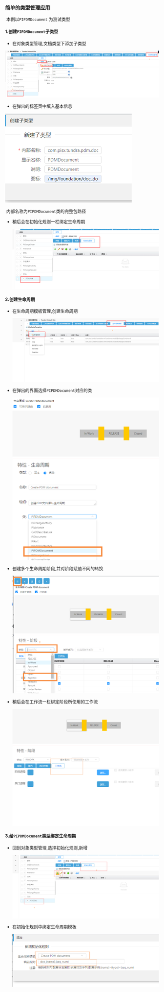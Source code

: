 ### 简单的类型管理应用

​	本例以`PIPDMDocument` 为测试类型

#### 1.创建`PIPDMDocument`子类型

* 在对象类型管理,文档类型下添加子类型

![创建子类型](https://raw.githubusercontent.com/github-doming/tundra-doc/master/LTDTyped/resource/%E5%88%9B%E5%BB%BA%E5%AD%90%E7%B1%BB%E5%9E%8B.png)

* 在弹出的标签页中填入基本信息

![创建子类型弹窗](https://raw.githubusercontent.com/github-doming/tundra-doc/master/LTDTyped/resource/%E5%88%9B%E5%BB%BA%E5%AD%90%E7%B1%BB%E5%9E%8B%E5%BC%B9%E7%AA%97.png)

​		内部名称为`PIPDMDocument`类的完整包路径

* 稍后会在初始化规则一栏绑定生命周期

  ![初始化规则基本展示](https://github.com/github-doming/tundra-doc/blob/master/LTDTyped/resource/%E5%88%9D%E5%A7%8B%E5%8C%96%E8%A7%84%E5%88%99%E5%9F%BA%E6%9C%AC%E5%B1%95%E7%A4%BA.png?raw=true)

#### 2.创建生命周期

* 在生命周期模板管理,创建生命周期

  ![创建生命周期](https://raw.githubusercontent.com/github-doming/tundra-doc/master/LTDTyped/resource/%E5%88%9B%E5%BB%BA%E7%94%9F%E5%91%BD%E5%91%A8%E6%9C%9F.png)

* 在弹出的界面选择`PIPDMDocument`对应的类

  ![选择生命周期对应的类](https://raw.githubusercontent.com/github-doming/tundra-doc/master/LTDTyped/resource/%E9%80%89%E6%8B%A9%E7%94%9F%E5%91%BD%E5%91%A8%E6%9C%9F%E5%AF%B9%E5%BA%94%E7%9A%84%E7%B1%BB.png)

* 创建多个生命周期阶段,并对阶段赋值不同的转换

  ![选择生命周期阶段](https://raw.githubusercontent.com/github-doming/tundra-doc/master/LTDTyped/resource/%E9%80%89%E6%8B%A9%E7%94%9F%E5%91%BD%E5%91%A8%E6%9C%9F%E9%98%B6%E6%AE%B5.png)

* 稍后会在工作流一栏绑定阶段所使用的工作流

  ![工作流tab](https://raw.githubusercontent.com/github-doming/tundra-doc/master/LTDTyped/resource/%E5%B7%A5%E4%BD%9C%E6%B5%81tab.png)

#### 3.给`PIPDMDocument`类型绑定生命周期

* 回到对象类型管理,选择初始化规则,新增

  ![新建初始化规则](https://raw.githubusercontent.com/github-doming/tundra-doc/master/LTDTyped/resource/%E6%96%B0%E5%BB%BA%E5%88%9D%E5%A7%8B%E5%8C%96%E8%A7%84%E5%88%99.png)

* 在初始化规则中绑定生命周期模板

  ![绑定生命周期](https://raw.githubusercontent.com/github-doming/tundra-doc/master/LTDTyped/resource/%E7%BB%91%E5%AE%9A%E7%94%9F%E5%91%BD%E5%91%A8%E6%9C%9F.png)

  

  

  ​	

  

